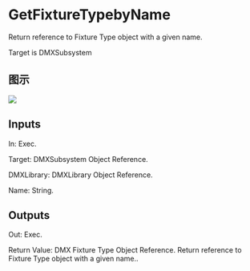 # GetFixtureTypebyName

Return reference to Fixture Type object with a given name.

Target is DMXSubsystem

## 图示

![]($-20221218-18442328.png)

## Inputs

In: Exec.

Target: DMXSubsystem Object Reference.

DMXLibrary: DMXLibrary Object Reference.

Name: String.  

## Outputs

Out: Exec.

Return Value: DMX Fixture Type Object Reference. Return reference to Fixture Type object with a given name..

